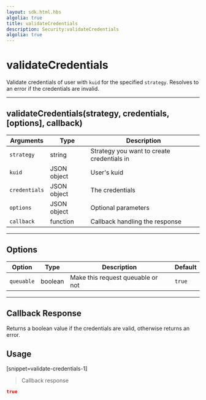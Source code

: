 ```yaml
---
layout: sdk.html.hbs
algolia: true
title: validateCredentials
description: Security:validateCredentials
algolia: true
---
```

  

# validateCredentials
>

Validate credentials of user with `kuid` for the specified `strategy`. Resolves to an error if the credentials are invalid.

---

## validateCredentials(strategy, credentials, [options], callback)

| Arguments | Type | Description
|-----------|------|------------
| `strategy` | string | Strategy you want to create credentials in
| `kuid` | JSON object | User's kuid
| `credentials` | JSON object | The credentials
| `options` | JSON object | Optional parameters
| `callback`| function | Callback handling the response

---

## Options

| Option | Type | Description | Default
|--------|------|-------------|---------
| `queuable` | boolean | Make this request queuable or not  | `true`

---

## Callback Response

Returns a boolean value if the credentials are valid, otherwise returns an error.

## Usage

[snippet=validate-credentials-1]
> Callback response

```json
true
```